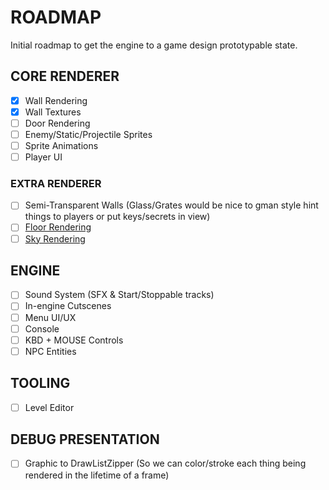 # ROADMAP

Initial roadmap to get the engine to a game design prototypable state.

## CORE RENDERER

- [x] Wall Rendering
- [x] Wall Textures
- [ ] Door Rendering
- [ ] Enemy/Static/Projectile Sprites
- [ ] Sprite Animations
- [ ] Player UI

### EXTRA RENDERER
- [ ] Semi-Transparent Walls (Glass/Grates would be nice to gman style hint things to players or put keys/secrets in view)
- [ ] [Floor Rendering](https://lodev.org/cgtutor/raycasting2.html)
- [ ] [Sky Rendering](https://wynnliam.github.io/raycaster/news/tutorial/2019/04/09/raycaster-part-03.html)

## ENGINE

- [ ] Sound System (SFX & Start/Stoppable tracks)
- [ ] In-engine Cutscenes
- [ ] Menu UI/UX
- [ ] Console
- [ ] KBD + MOUSE Controls
- [ ] NPC Entities

## TOOLING

- [ ] Level Editor

## DEBUG PRESENTATION

- [ ] Graphic to DrawListZipper (So we can color/stroke each thing being rendered in the lifetime of a frame)
